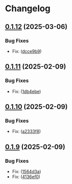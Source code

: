 # Changelog

## [0.1.12](https://github.com/nguyentrungduc134/signalfx_argocd/compare/v0.1.11...v0.1.12) (2025-03-06)


### Bug Fixes

* Fix:  ([dcce9b9](https://github.com/nguyentrungduc134/signalfx_argocd/commit/dcce9b932add335189434583d0cc0873cb15c168))

## [0.1.11](https://github.com/nguyentrungduc134/signalfx_argocd/compare/v0.1.10...v0.1.11) (2025-02-09)


### Bug Fixes

* Fix:  ([1db4ebe](https://github.com/nguyentrungduc134/signalfx_argocd/commit/1db4ebe2b53212ac61bda66de736f193e2b1d90c))

## [0.1.10](https://github.com/nguyentrungduc134/signalfx_argocd/compare/v0.1.9...v0.1.10) (2025-02-09)


### Bug Fixes

* Fix:  ([a2333f8](https://github.com/nguyentrungduc134/signalfx_argocd/commit/a2333f85de98d6d8a4d721bb20d91bd22a7a13c1))

## [0.1.9](https://github.com/nguyentrungduc134/signalfx_argocd/compare/v0.1.8...v0.1.9) (2025-02-09)


### Bug Fixes

* Fix:  ([1564d3a](https://github.com/nguyentrungduc134/signalfx_argocd/commit/1564d3aa02dbcd91a9f7f83a2e789ef2f182ccdb))
* Fix:  ([4136ef0](https://github.com/nguyentrungduc134/signalfx_argocd/commit/4136ef0af10b9c00f96fae0619aa3ff6eb8ffd15))
